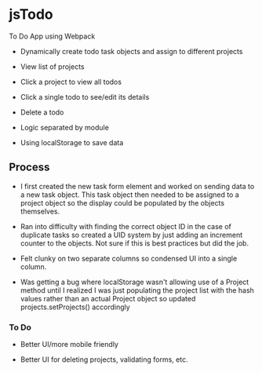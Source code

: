 # jsTodo
To Do App using Webpack

- Dynamically create todo task objects and assign to different projects

- View list of projects 

- Click a project to view all todos

- Click a single todo to see/edit its details

- Delete a todo

- Logic separated by module

- Using localStorage to save data

## Process

- I first created the new task form element and worked on sending data to a new task object. This task object then needed to be assigned to a project object so the display could be populated by the objects themselves. 

- Ran into difficulty with finding the correct object ID in the case of duplicate tasks so created a UID system by just adding an increment counter to the objects. Not sure if this is best practices but did the job.

- Felt clunky on two separate columns so condensed UI into a single column.

- Was getting a bug where localStorage wasn't allowing use of a Project method until I realized I was just populating the project list with the hash values rather than an actual Project object so updated projects.setProjects() accordingly

### To Do

- Better UI/more mobile friendly

- Better UI for deleting projects, validating forms, etc.
